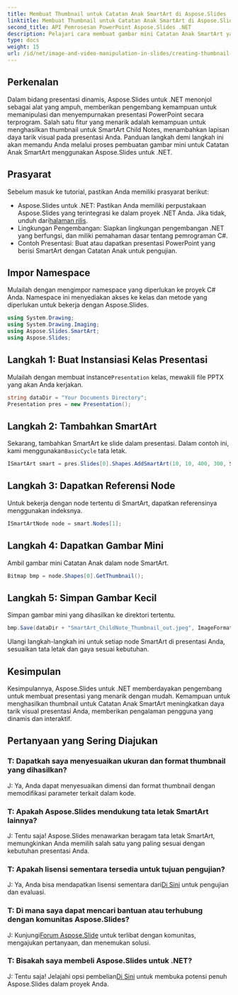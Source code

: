 ```yaml
---
title: Membuat Thumbnail untuk Catatan Anak SmartArt di Aspose.Slides
linktitle: Membuat Thumbnail untuk Catatan Anak SmartArt di Aspose.Slides
second_title: API Pemrosesan PowerPoint Aspose.Slides .NET
description: Pelajari cara membuat gambar mini Catatan Anak SmartArt yang menawan menggunakan Aspose.Slides untuk .NET. Tingkatkan presentasi Anda dengan visual yang dinamis!
type: docs
weight: 15
url: /id/net/image-and-video-manipulation-in-slides/creating-thumbnail-smartart-child-note/
---
```

## Perkenalan
Dalam bidang presentasi dinamis, Aspose.Slides untuk .NET menonjol sebagai alat yang ampuh, memberikan pengembang kemampuan untuk memanipulasi dan menyempurnakan presentasi PowerPoint secara terprogram. Salah satu fitur yang menarik adalah kemampuan untuk menghasilkan thumbnail untuk SmartArt Child Notes, menambahkan lapisan daya tarik visual pada presentasi Anda. Panduan langkah demi langkah ini akan memandu Anda melalui proses pembuatan gambar mini untuk Catatan Anak SmartArt menggunakan Aspose.Slides untuk .NET.
## Prasyarat
Sebelum masuk ke tutorial, pastikan Anda memiliki prasyarat berikut:
-  Aspose.Slides untuk .NET: Pastikan Anda memiliki perpustakaan Aspose.Slides yang terintegrasi ke dalam proyek .NET Anda. Jika tidak, unduh dari[halaman rilis](https://releases.aspose.com/slides/net/).
- Lingkungan Pengembangan: Siapkan lingkungan pengembangan .NET yang berfungsi, dan miliki pemahaman dasar tentang pemrograman C#.
- Contoh Presentasi: Buat atau dapatkan presentasi PowerPoint yang berisi SmartArt dengan Catatan Anak untuk pengujian.
## Impor Namespace
Mulailah dengan mengimpor namespace yang diperlukan ke proyek C# Anda. Namespace ini menyediakan akses ke kelas dan metode yang diperlukan untuk bekerja dengan Aspose.Slides.
```csharp
using System.Drawing;
using System.Drawing.Imaging;
using Aspose.Slides.SmartArt;
using Aspose.Slides;
```
## Langkah 1: Buat Instansiasi Kelas Presentasi
 Mulailah dengan membuat instance`Presentation` kelas, mewakili file PPTX yang akan Anda kerjakan.
```csharp
string dataDir = "Your Documents Directory";
Presentation pres = new Presentation();
```
## Langkah 2: Tambahkan SmartArt
 Sekarang, tambahkan SmartArt ke slide dalam presentasi. Dalam contoh ini, kami menggunakan`BasicCycle` tata letak.
```csharp
ISmartArt smart = pres.Slides[0].Shapes.AddSmartArt(10, 10, 400, 300, SmartArtLayoutType.BasicCycle);
```
## Langkah 3: Dapatkan Referensi Node
Untuk bekerja dengan node tertentu di SmartArt, dapatkan referensinya menggunakan indeksnya.
```csharp
ISmartArtNode node = smart.Nodes[1];
```
## Langkah 4: Dapatkan Gambar Mini
Ambil gambar mini Catatan Anak dalam node SmartArt.
```csharp
Bitmap bmp = node.Shapes[0].GetThumbnail();
```
## Langkah 5: Simpan Gambar Kecil
Simpan gambar mini yang dihasilkan ke direktori tertentu.
```csharp
bmp.Save(dataDir + "SmartArt_ChildNote_Thumbnail_out.jpeg", ImageFormat.Jpeg);
```
Ulangi langkah-langkah ini untuk setiap node SmartArt di presentasi Anda, sesuaikan tata letak dan gaya sesuai kebutuhan.
## Kesimpulan
Kesimpulannya, Aspose.Slides untuk .NET memberdayakan pengembang untuk membuat presentasi yang menarik dengan mudah. Kemampuan untuk menghasilkan thumbnail untuk Catatan Anak SmartArt meningkatkan daya tarik visual presentasi Anda, memberikan pengalaman pengguna yang dinamis dan interaktif.
## Pertanyaan yang Sering Diajukan
### T: Dapatkah saya menyesuaikan ukuran dan format thumbnail yang dihasilkan?
J: Ya, Anda dapat menyesuaikan dimensi dan format thumbnail dengan memodifikasi parameter terkait dalam kode.
### T: Apakah Aspose.Slides mendukung tata letak SmartArt lainnya?
J: Tentu saja! Aspose.Slides menawarkan beragam tata letak SmartArt, memungkinkan Anda memilih salah satu yang paling sesuai dengan kebutuhan presentasi Anda.
### T: Apakah lisensi sementara tersedia untuk tujuan pengujian?
 J: Ya, Anda bisa mendapatkan lisensi sementara dari[Di Sini](https://purchase.aspose.com/temporary-license/) untuk pengujian dan evaluasi.
### T: Di mana saya dapat mencari bantuan atau terhubung dengan komunitas Aspose.Slides?
 J: Kunjungi[Forum Aspose.Slide](https://forum.aspose.com/c/slides/11) untuk terlibat dengan komunitas, mengajukan pertanyaan, dan menemukan solusi.
### T: Bisakah saya membeli Aspose.Slides untuk .NET?
 J: Tentu saja! Jelajahi opsi pembelian[Di Sini](https://purchase.aspose.com/buy) untuk membuka potensi penuh Aspose.Slides dalam proyek Anda.